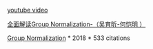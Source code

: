 [youtube video](https://www.youtube.com/watch?v=NE61nLoM-Fo)

[全面解读Group Normalization-（吴育昕-何恺明 ）](https://zhuanlan.zhihu.com/p/35005794)

[Group Normalization](http://openaccess.thecvf.com/content_ECCV_2018/html/Yuxin_Wu_Group_Normalization_ECCV_2018_paper.html)
    * 2018
    * 533 citations